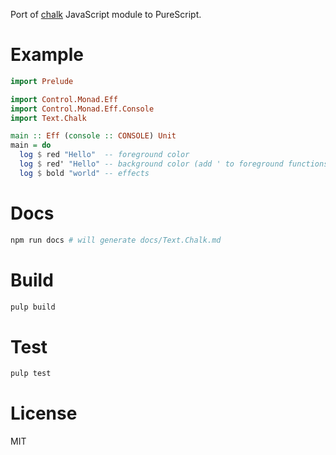 Port of [chalk](https://github.com/chalk/chalk) JavaScript module to PureScript.

# Example

```purescript
import Prelude

import Control.Monad.Eff
import Control.Monad.Eff.Console
import Text.Chalk

main :: Eff (console :: CONSOLE) Unit
main = do
  log $ red "Hello"  -- foreground color
  log $ red' "Hello" -- background color (add ' to foreground functions)
  log $ bold "world" -- effects
```

# Docs

```sh
npm run docs # will generate docs/Text.Chalk.md
```


# Build

```sh
pulp build
```

# Test

```sh
pulp test
```

# License

MIT